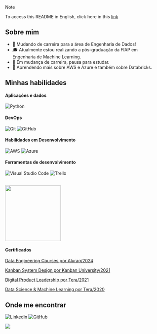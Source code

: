 > [!NOTE]  
> To access this README in English, click here in this [link](https://github.com/VictorJSSantos/VictorJSSantos/blob/main/README.md)

## Sobre mim

- 🤔 Mudando de carreira para a área de Engenharia de Dados! 
- 🎓 Atualmente estou realizando a pós-graduação da FIAP em Engenharia de Machine Learning.
- 💼 Em mudança de carreira, pausa para estudar.
- 🌱 Aprendendo mais sobre AWS e Azure e também sobre Databricks.

## Minhas habilidades

#### **Aplicações e dados**

![Python](https://img.shields.io/badge/Python-14354C?style=for-the-badge&logo=python&logoColor=white)

#### **DevOps**

![Git](https://img.shields.io/badge/-Git-333333?style=flat&logo=git)
![GitHub](https://img.shields.io/badge/-GitHub-333333?style=flat&logo=github)

#### **Habilidades em Desenvolvimento**

![AWS](https://img.shields.io/badge/Amazon_AWS-232F3E?style=for-the-badge&logo=amazon-aws&logoColor=white)
![Azure](https://img.shields.io/badge/Microsoft_Azure-0089D6?style=for-the-badge&logo=microsoft-azure&logoColor=white)

#### **Ferramentas de desenvolvimento**

![Visual Studio Code](https://img.shields.io/badge/-Visual%20Studio%20Code-333333?style=flat&logo=visual-studio-code&logoColor=007ACC)
![Trello](https://img.shields.io/badge/-Trello-333333?style=flat&logo=trello&logoColor=007ACC)

<br/>

<a href="https://github.com/VictorJSSantos" title="Perfil do Victor">
  <img height="180em" src="https://github-readme-stats.vercel.app/api?username=VictorJSSantos&theme=dracula&show_icons=true" />
</a>

#### **Certificados**

[Data Engineering Courses por Aluraq/2024](https://cursos.alura.com.br/user/victorjs-santos/fullCertificate/1279f5d2c3b86846d56bff41ce2cf59b)

[Kanban System Design por Kanban University/2021](https://edu.kanban.university/user/83159/15137/13/certificate)

[Digital Product Leadership por Tera/2021](https://www.credential.net/f0115f5b-ce7a-4543-a0aa-f0e44f41798c?_ga=2.109012482.1224164037.1636569498-56222065.1598273903)

[Data Science & Machine Learning por Tera/2020](https://www.credential.net/3b51c83c-5fa8-4fc9-856e-13a2dd5af2e1#gs.h9a8cu)

## Onde me encontrar

[![Linkedin](https://img.shields.io/badge/-victorjssantos-blue?style=flat-square&logo=Linkedin&logoColor=white&link=https://www.linkedin.com/in/victorjssantos/)](https://www.linkedin.com/in/victorjssantos/)
[![GitHub](https://img.shields.io/github/followers/VictorJSSantos?label=follow&style=social)](https://github.com/VictorJSSantos)

![](https://komarev.com/ghpvc/?username=VictorJSSantos&color=006bed)

